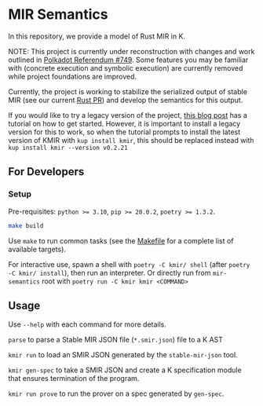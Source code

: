 # MIR Semantics

In this repository, we provide a model of Rust MIR in K.

NOTE: This project is currently under reconstruction with changes and work outlined in [Polkadot Referendum #749](https://polkadot.subsquare.io/referenda/749). Some features you may be familiar with (concrete execution and symbolic execution) are currently removed while project foundations are improved.

Currently, the project is working to stabilize the serialized output of stable MIR (see our current [Rust PR](https://github.com/rust-lang/rust/pull/126963)) and develop the semantics for this output. 

If you would like to try a legacy version of the project, [this blog post](https://runtimeverification.com/blog/introducing-kmir) has a tutorial on how to get started. However, it is important to install a legacy version for this to work, so when the tutorial prompts to install the latest version of KMIR with `kup install kmir`, this should be replaced instead with `kup install kmir --version v0.2.21`


## For Developers

### Setup

Pre-requisites: `python >= 3.10`, `pip >= 20.0.2`, `poetry >= 1.3.2`.

```bash
make build
```

Use `make` to run common tasks (see the [Makefile](Makefile) for a complete list of available targets).

For interactive use, spawn a shell with `poetry -C kmir/ shell` (after `poetry -C kmir/ install`), then run an interpreter. Or directly run from `mir-semantics` root with `poetry run -C kmir kmir <COMMAND>`

## Usage

Use `--help` with each command for more details.

`parse` to parse a Stable MIR JSON file (`*.smir.json`) file to a K AST

`kmir run` to load an SMIR JSON generated by the `stable-mir-json` tool.

`kmir gen-spec` to take a SMIR JSON and create a K specification module that ensures termination of the program.

`kmir run prove` to run the prover on a spec generated by `gen-spec`.
